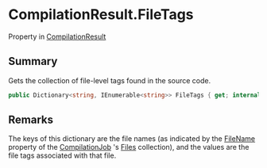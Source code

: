 # CompilationResult.FileTags

Property in [CompilationResult](/api/csharp/yarn.compiler.compilationresult.md)

## Summary


Gets the collection of file-level tags found in the source code.


```csharp
public Dictionary<string, IEnumerable<string>> FileTags { get; internal set; }
```

## Remarks

The keys of this dictionary are the file names (as
indicated by the  <a href="yarn.compiler.compilationjob.file.filename.md">FileName</a>  property
of the  <a href="yarn.compiler.compilationjob.md">CompilationJob</a> 's  <a href="yarn.compiler.compilationjob.files.md">Files</a>  collection), and the values are the
file tags associated with that file.


